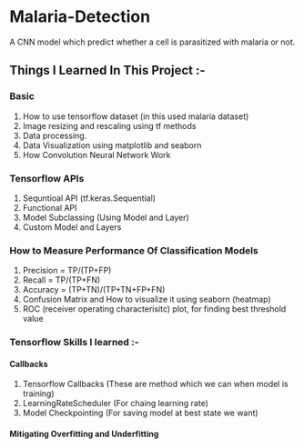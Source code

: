 # Malaria-Detection
A CNN model which predict whether a cell is parasitized with malaria or not.

## Things I Learned In This Project :-

### Basic
1. How to use tensorflow dataset (in this used malaria dataset)
2. Image resizing and rescaling using tf methods
3. Data processing.
4. Data Visualization using matplotlib and seaborn
5. How Convolution Neural Network Work

### Tensorflow APIs
1. Sequntioal API (tf.keras.Sequential)
2. Functional API
3. Model Subclassing (Using Model and Layer)
4.   Custom Model and Layers

### How to Measure Performance Of Classification Models
1. Precision = TP/(TP+FP)
2. Recall = TP/(TP+FN)
3. Accuracy = (TP+TN)/(TP+TN+FP+FN)
4. Confusion Matrix and How to visualize it using seaborn (heatmap)
5. ROC (receiver operating characterisitc) plot, for finding best threshold value

### Tensorflow Skills I learned :-
#### Callbacks
1. Tensorflow Callbacks (These are method which we can when model is training)
2. LearningRateScheduler (For chaing learning rate)
3. Model Checkpointing (For saving model at best state we want)

#### Mitigating Overfitting and Underfitting

